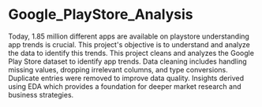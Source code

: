 # Google_PlayStore_Analysis
Today, 1.85 million different apps are available on playstore understanding app trends is crucial. This project's objective is to understand and analyze the data to identify this trends.
This project cleans and analyzes the Google Play Store dataset to identify app trends.
Data cleaning includes handling missing values, dropping irrelevant columns, and type conversions.
Duplicate entries were removed to improve data quality.
Insights derived using EDA which provides a foundation for deeper market research and business strategies.
